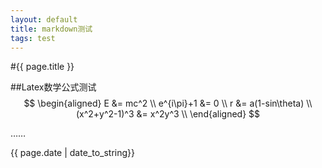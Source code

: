```yaml
---
layout: default
title: markdown测试
tags: test
---
```


#{{ page.title }}


##Latex数学公式测试
$$
\begin{aligned}
  E &= mc^2 \\
  e^{i\pi}+1 &= 0 \\
  r &= a(1-sin\theta) \\
  (x^2+y^2-1)^3 &= x^2y^3 \\
\end{aligned}
$$

……

{{ page.date | date_to_string}}


